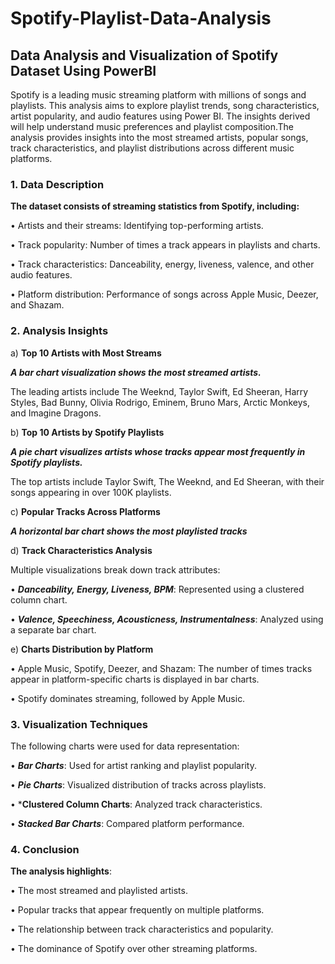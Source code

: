 # Spotify-Playlist-Data-Analysis
## Data Analysis and Visualization of Spotify Dataset Using PowerBI

Spotify is a leading music streaming platform with millions of songs and playlists. This analysis aims to explore playlist trends, song characteristics, artist popularity, and audio features using Power BI. The insights derived will help understand music preferences and playlist composition.The analysis provides insights into the most streamed artists, popular songs, track characteristics, and playlist distributions across different music platforms.

### 1. Data Description

**The dataset consists of streaming statistics from Spotify, including:**

•	Artists and their streams: Identifying top-performing artists.

•	Track popularity: Number of times a track appears in playlists and charts.

•	Track characteristics: Danceability, energy, liveness, valence, and other audio features.

•	Platform distribution: Performance of songs across Apple Music, Deezer, and Shazam.

### 2. Analysis Insights
a) **Top 10 Artists with Most Streams**

***A bar chart visualization shows the most streamed artists.*** 

The leading artists include The Weeknd, Taylor Swift, Ed Sheeran, Harry Styles, Bad Bunny, Olivia Rodrigo, Eminem, Bruno Mars, Arctic Monkeys, and Imagine Dragons.

b) **Top 10 Artists by Spotify Playlists**

***A pie chart visualizes artists whose tracks appear most frequently in Spotify playlists.*** 

The top artists include Taylor Swift, The Weeknd, and Ed Sheeran, with their songs appearing in over 100K playlists.

c) **Popular Tracks Across Platforms**

***A horizontal bar chart shows the most playlisted tracks***

d) **Track Characteristics Analysis**

Multiple visualizations break down track attributes:

•	***Danceability, Energy, Liveness, BPM***: Represented using a clustered column chart.

•	***Valence, Speechiness, Acousticness, Instrumentalness***: Analyzed using a separate bar chart.

e) **Charts Distribution by Platform**

•	Apple Music, Spotify, Deezer, and Shazam: The number of times tracks appear in platform-specific charts is displayed in bar charts.

•	Spotify dominates streaming, followed by Apple Music.

### 3. Visualization Techniques
The following charts were used for data representation:

•	***Bar Charts***: Used for artist ranking and playlist popularity.

•	***Pie Charts***: Visualized distribution of tracks across playlists.

•	***Clustered Column Charts**: Analyzed track characteristics.

•	***Stacked Bar Charts***: Compared platform performance.

### 4. Conclusion
**The analysis highlights**:

•	The most streamed and playlisted artists.

•	Popular tracks that appear frequently on multiple platforms.

•	The relationship between track characteristics and popularity.

•	The dominance of Spotify over other streaming platforms.
 
